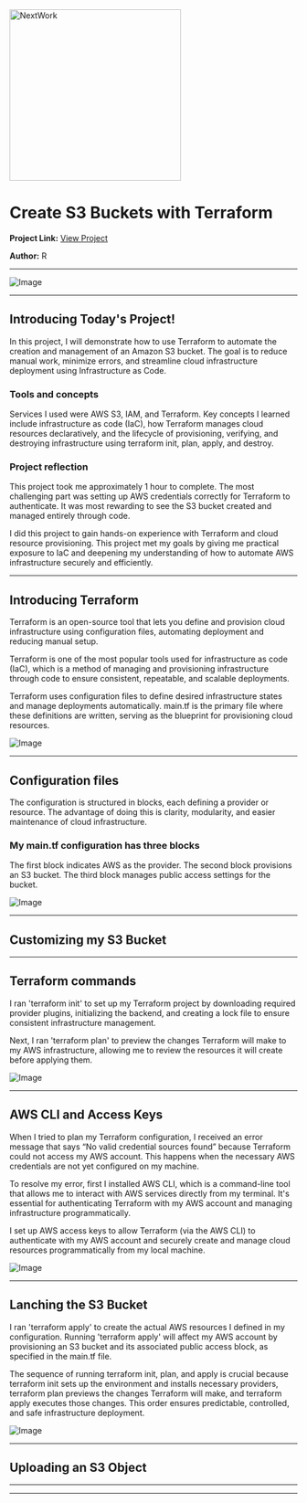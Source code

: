 <img src="https://cdn.prod.website-files.com/677c400686e724409a5a7409/6790ad949cf622dc8dcd9fe4_nextwork-logo-leather.svg" alt="NextWork" width="300" />

# Create S3 Buckets with Terraform

**Project Link:** [View Project](http://learn.nextwork.org/projects/aws-devops-terraform1)

**Author:** R  


---

![Image](http://learn.nextwork.org/serene_teal_majestic_duck/uploads/aws-devops-terraform1_9i0j1k2l)

---

## Introducing Today's Project!

In this project, I will demonstrate how to use Terraform to automate the creation and management of an Amazon S3 bucket. The goal is to reduce manual work, minimize errors, and streamline cloud infrastructure deployment using Infrastructure as Code.

### Tools and concepts

Services I used were AWS S3, IAM, and Terraform. Key concepts I learned include infrastructure as code (IaC), how Terraform manages cloud resources declaratively, and the lifecycle of provisioning, verifying, and destroying infrastructure using terraform init, plan, apply, and destroy.

### Project reflection

This project took me approximately 1 hour to complete. The most challenging part was setting up AWS credentials correctly for Terraform to authenticate. It was most rewarding to see the S3 bucket created and managed entirely through code.

I did this project to gain hands-on experience with Terraform and cloud resource provisioning. This project met my goals by giving me practical exposure to IaC and deepening my understanding of how to automate AWS infrastructure securely and efficiently.

---

## Introducing Terraform

Terraform is an open-source tool that lets you define and provision cloud infrastructure using configuration files, automating deployment and reducing manual setup.

Terraform is one of the most popular tools used for infrastructure as code (IaC), which is a method of managing and provisioning infrastructure through code to ensure consistent, repeatable, and scalable deployments.

Terraform uses configuration files to define desired infrastructure states and manage deployments automatically. main.tf is the primary file where these definitions are written, serving as the blueprint for provisioning cloud resources.

![Image](http://learn.nextwork.org/serene_teal_majestic_duck/uploads/aws-devops-terraform1_9i0j1k2l)

---

## Configuration files

The configuration is structured in blocks, each defining a provider or resource. The advantage of doing this is clarity, modularity, and easier maintenance of cloud infrastructure.

### My main.tf configuration has three blocks

The first block indicates AWS as the provider. The second block provisions an S3 bucket. The third block manages public access settings for the bucket.

![Image](http://learn.nextwork.org/serene_teal_majestic_duck/uploads/aws-devops-terraform1_ljvh9876)

---

## Customizing my S3 Bucket

---

## Terraform commands

I ran 'terraform init' to set up my Terraform project by downloading required provider plugins, initializing the backend, and creating a lock file to ensure consistent infrastructure management.

Next, I ran 'terraform plan' to preview the changes Terraform will make to my AWS infrastructure, allowing me to review the resources it will create before applying them.

![Image](http://learn.nextwork.org/serene_teal_majestic_duck/uploads/aws-devops-terraform1_3g4h5i6j)

---

## AWS CLI and Access Keys

When I tried to plan my Terraform configuration, I received an error message that says “No valid credential sources found” because Terraform could not access my AWS account. This happens when the necessary AWS credentials are not yet configured on my machine.

To resolve my error, first I installed AWS CLI, which is a command-line tool that allows me to interact with AWS services directly from my terminal. It's essential for authenticating Terraform with my AWS account and managing infrastructure programmatically.

I set up AWS access keys to allow Terraform (via the AWS CLI) to authenticate with my AWS account and securely create and manage cloud resources programmatically from my local machine.

![Image](http://learn.nextwork.org/serene_teal_majestic_duck/uploads/aws-devops-terraform1_7j8k9l0m)

---

## Lanching the S3 Bucket

I ran 'terraform apply' to create the actual AWS resources I defined in my configuration. Running 'terraform apply' will affect my AWS account by provisioning an S3 bucket and its associated public access block, as specified in the main.tf file.

The sequence of running terraform init, plan, and apply is crucial because terraform init sets up the environment and installs necessary providers, terraform plan previews the changes Terraform will make, and terraform apply executes those changes. This order ensures predictable, controlled, and safe infrastructure deployment.

![Image](http://learn.nextwork.org/serene_teal_majestic_duck/uploads/aws-devops-terraform1_1q2w3e4r)

---

## Uploading an S3 Object

---

---
